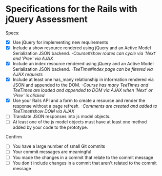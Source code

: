 # Specifications for the Rails with jQuery Assessment

Specs:
- [x] Use jQuery for implementing new requirements
- [x] Include a show resource rendered using jQuery and an Active Model Serialization JSON backend.
        *-Course#show routes can cycle via 'Next' and 'Prev' via AJAX*
- [x] Include an index resource rendered using jQuery and an Active Model Serialization JSON backend.
        *-TeeTime#index page can be filtered via AJAX requests*
- [x] Include at least one has_many relationship in information rendered via JSON and appended to the DOM.
        *-Course has many TeeTimes and TeeTimes are loaded and appended to DOM via AJAX when 'Next' or 'Prev' is clicked*
- [x] Use your Rails API and a form to create a resource and render the response without a page refresh.
        *-Comments are created and added to TeeTime#show DOM via AJAX*
- [ ] Translate JSON responses into js model objects.
- [ ] At least one of the js model objects must have at least one method added by your code to the prototype.

Confirm
- [ ] You have a large number of small Git commits
- [ ] Your commit messages are meaningful
- [ ] You made the changes in a commit that relate to the commit message
- [ ] You don't include changes in a commit that aren't related to the commit message
